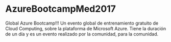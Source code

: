 # AzureBootcampMed2017

Global Azure Bootcamp!!!
Un evento global de entrenamiento gratuito de Cloud Computing, sobre la plataforma de Microsoft Azure. Tiene la duración de un día y es un evento realizado por la comunidad, para la comunidad.
